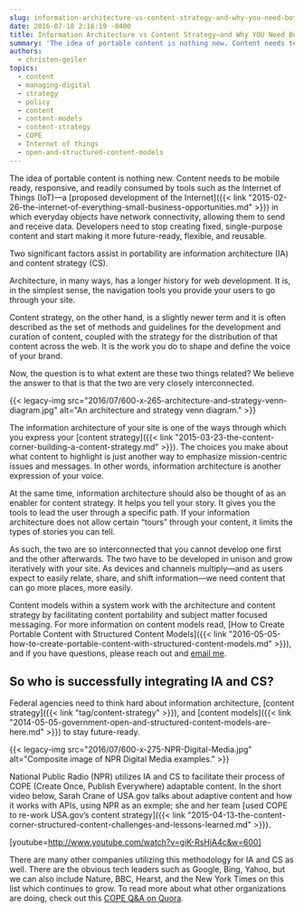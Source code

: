 ```yaml
---
slug: information-architecture-vs-content-strategy-and-why-you-need-both
date: 2016-07-18 2:16:19 -0400
title: Information Architecture vs Content Strategy—and Why YOU Need Both
summary: 'The idea of portable content is nothing new. Content needs to be mobile ready, responsive, and readily consumed by tools such as the Internet of Things (IoT)&mdash;a proposed development of the Internet in which everyday objects have network connectivity, allowing them to send and receive data. Developers need to stop creating fixed, single-purpose content and'
authors:
  - christen-geiler
topics:
  - content
  - managing-digital
  - strategy
  - policy
  - content
  - content-models
  - content-strategy
  - COPE
  - Internet of things
  - open-and-structured-content-models
---
```


The idea of portable content is nothing new. Content needs to be mobile ready, responsive, and readily consumed by tools such as the Internet of Things (IoT)—a [proposed development of the Internet]({{< link "2015-02-26-the-internet-of-everything-small-business-opportunities.md" >}}) in which everyday objects have network connectivity, allowing them to send and receive data. Developers need to stop creating fixed, single-purpose content and start making it more future-ready, flexible, and reusable.

Two significant factors assist in portability are information architecture (IA) and content strategy (CS).

Architecture, in many ways, has a longer history for web development. It is, in the simplest sense, the navigation tools you provide your users to go through your site.

Content strategy, on the other hand, is a slightly newer term and it is often described as the set of methods and guidelines for the development and curation of content, coupled with the strategy for the distribution of that content across the web. It is the work you do to shape and define the voice of your brand.

Now, the question is to what extent are these two things related? We believe the answer to that is that the two are very closely interconnected.

{{< legacy-img src="2016/07/600-x-265-architecture-and-strategy-venn-diagram.jpg" alt="An architecture and strategy venn diagram." >}}

The information architecture of your site is one of the ways through which you express your [content strategy]({{< link "2015-03-23-the-content-corner-building-a-content-strategy.md" >}}). The choices you make about what content to highlight is just another way to emphasize mission-centric issues and messages. In other words, information architecture is another expression of your voice.

At the same time, information architecture should also be thought of as an enabler for content strategy. It helps you tell your story. It gives you the tools to lead the user through a specific path. If your information architecture does not allow certain &#8220;tours&#8221; through your content, it limits the types of stories you can tell.

As such, the two are so interconnected that you cannot develop one first and the other afterwards. The two have to be developed in unison and grow iteratively with your site. As devices and channels multiply—and as users expect to easily relate, share, and shift information—we need content that can go more places, more easily.

Content models within a system work with the architecture and content strategy by facilitating content portability and subject matter focused messaging. For more information on content models read, [How to Create Portable Content with Structured Content Models]({{< link "2016-05-05-how-to-create-portable-content-with-structured-content-models.md" >}}), and if you have questions, please reach out and [email me](mailto:Christen.Geiler@nih.gov).

## So who is successfully integrating IA and CS?

Federal agencies need to think hard about information architecture, [content strategy]({{< link "tag/content-strategy" >}}), and [content models]({{< link "2014-05-05-government-open-and-structured-content-models-are-here.md" >}}) to stay future-ready.

{{< legacy-img src="2016/07/600-x-275-NPR-Digital-Media.jpg" alt="Composite image of NPR Digital Media examples." >}}

National Public Radio (NPR) utilizes IA and CS to facilitate their process of COPE (Create Once, Publish Everywhere) adaptable content. In the short video below, Sarah Crane of USA.gov talks about adaptive content and how it works with APIs, using NPR as an exmple; she and her team [used COPE to re-work USA.gov&#8217;s content strategy]({{< link "2015-04-13-the-content-corner-structured-content-challenges-and-lessons-learned.md" >}}).

[youtube=http://www.youtube.com/watch?v=giK-RsHjA4c&w=600]

There are many other companies utilizing this methodology for IA and CS as well. There are the obvious tech leaders such as Google, Bing, Yahoo, but we can also include Nature, BBC, Hearst, and the New York Times on this list which continues to grow. To read more about what other organizations are doing, check out this [COPE Q&A on Quora](https://www.quora.com/Content-Strategy-Other-than-NPR-what-are-some-examples-of-C-O-P-E-create-once-publish-everywhere-in-practice).
